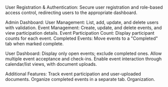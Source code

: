 User Registration & Authentication: Secure user registration and role-based access control, redirecting users to the appropriate dashboard.

Admin Dashboard:
User Management: List, add, update, and delete users with validation.
Event Management: Create, update, and delete events, and view participation details.
Event Participation Count: Display participant counts for each event.
Completed Events: Move events to a "Completed" tab when marked complete.

User Dashboard:
Display only open events; exclude completed ones.
Allow multiple event acceptance and check-ins.
Enable event interaction through calendar/list views, with document uploads.

Additional Features:
Track event participation and user-uploaded documents.
Organize completed events in a separate tab.
Organization.
